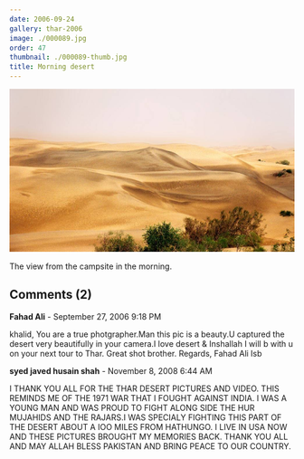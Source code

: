 ```yaml
---
date: 2006-09-24
gallery: thar-2006
image: ./000089.jpg
order: 47
thumbnail: ./000089-thumb.jpg
title: Morning desert
---
```


![Morning desert](./000089.jpg)

The view from the campsite in the morning.

<div id="comments">

## Comments (2)

<div id="comment">

**Fahad Ali** - September 27, 2006  9:18 PM

khalid,
You are a true photgrapher.Man this pic is a beauty.U captured the desert very beautifully in your camera.I love desert & Inshallah I will b with u on your next tour to Thar.
Great shot brother.
Regards,
Fahad Ali
Isb

</div>

<div id="comment">

**syed javed husain shah** - November  8, 2008  6:44 AM

I THANK YOU ALL FOR THE THAR DESERT PICTURES AND VIDEO. THIS REMINDS ME OF THE 1971 WAR THAT I FOUGHT AGAINST INDIA. I WAS A YOUNG MAN AND WAS PROUD TO FIGHT ALONG SIDE THE
HUR MUJAHIDS AND THE RAJARS.I WAS SPECIALY FIGHTING THIS PART OF THE DESERT ABOUT A IOO MILES FROM HATHUNGO. I LIVE IN USA NOW AND THESE PICTURES BROUGHT MY MEMORIES BACK.
THANK YOU ALL AND MAY ALLAH BLESS PAKISTAN AND BRING PEACE TO OUR COUNTRY.

</div>

</div>
